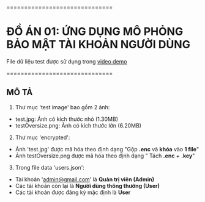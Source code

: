 ==============================
# ĐỒ ÁN 01: ỨNG DỤNG MÔ PHỎNG BẢO MẬT TÀI KHOẢN NGƯỜI DÙNG

File dữ liệu test được sử dụng trong [video demo](https://drive.google.com/drive/folders/1PuGn2AbgZ_b0iDku-1wlK-NTxLjEmHZU?usp=drive_link)

==============================

 MÔ TẢ
-----
1. Thư mục 'test image' bao gồm 2 ảnh:
- test.jpg: Ảnh có kích thước nhỏ (1.30MB)
- testOversize.png: Ảnh có kích thước lớn (6.20MB)
2. Thư mục 'encrypted':
- Ảnh 'test.jpg' được mã hóa theo định dạng "Gộp **.enc** và **khóa** vào **1 file**"
- Ảnh testOversize.png được mã hóa theo định dạng " Tách **.enc** + **.key**"
3. Trong file data 'users.json':
- Tài khoản 'admin@gmail.com' là **Quản trị viên (Admin)**
- Các tài khoản còn lại là **Người dùng thông thường (User)**
- Các tài khoản được đăng ký mặc định là **User**